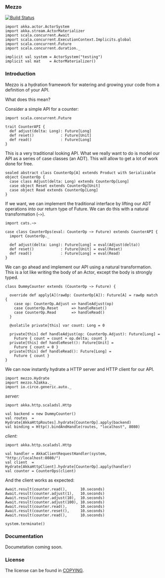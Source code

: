 ### Mezzo
[![Build Status](https://api.travis-ci.org/andyscott/mezzo.png?branch=master)](https://travis-ci.org/andyscott/mezzo)

```tut:invisible
import akka.actor.ActorSystem
import akka.stream.ActorMaterializer
import scala.concurrent.Await
import scala.concurrent.ExecutionContext.Implicits.global
import scala.concurrent.Future
import scala.concurrent.duration._

implicit val system = ActorSystem("testing")
implicit val mat    = ActorMaterializer()
```

### Introduction

Mezzo is a hydration framework for watering and growing your code from a
definition of your API.

What does this mean?

Consider a simple API for a counter:

```tut:silent
import scala.concurrent.Future

trait CounterAPI {
  def adjust(delta: Long): Future[Long]
  def reset()            : Future[Unit]
  def read()             : Future[Long]
}
```

This is a very traditional looking API. What we really want to
do is model our API as a series of case classes (an ADT). This will
allow to get a lot of work done for free.

```tut:silent
sealed abstract class CounterOp[A] extends Product with Serializable
object CounterOp {
  case class Adjust(delta: Long) extends CounterOp[Long]
  case object Reset extends CounterOp[Unit]
  case object Read extends CounterOp[Long]
}
```

If we want, we can implement the traditional interface by lifting our ADT
operations into our return type of Future. We can do this with a natural
transformation (`~>`).

```tut:silent
import cats.~>

case class CounterOps(eval: CounterOp ~> Future) extends CounterAPI {
  import CounterOp._

  def adjust(delta: Long): Future[Long] = eval(Adjust(delta))
  def reset()            : Future[Unit] = eval(Reset)
  def read()             : Future[Long] = eval(Read)
}
```

We can go ahead and implement our API using a natural transformation.
This is a lot like writing the body of an Actor, except the body is
strongly typed.

```tut:silent
class DummyCounter extends (CounterOp ~> Future) {

  override def apply[A](rawOp: CounterOp[A]): Future[A] = rawOp match {
    case op: CounterOp.Adjust => handleAdjust(op)
    case CounterOp.Reset      => handleReset()
    case CounterOp.Read       => handleRead()
  }

  @volatile private[this] var count: Long = 0

  private[this] def handleAdjust(op: CounterOp.Adjust): Future[Long] =
    Future { count = count + op.delta; count }
  private[this] def handleReset(): Future[Unit] =
    Future { count = 0 }
  private[this] def handleRead(): Future[Long] =
    Future { count }
}
```

We can now instantly hydrate a HTTP server and HTTP client for our API.

```tut:silent
import mezzo.Hydrate
import mezzo.h2akka._
import io.circe.generic.auto._
```

*server:*
```tut:silent
import akka.http.scaladsl.Http

val backend = new DummyCounter()
val routes  = Hydrate[AkkaHttpRoutes].hydrate[CounterOp].apply(backend)
val binding = Http().bindAndHandle(routes, "localhost", 8080)
```

*client:*
```tut:silent
import akka.http.scaladsl.Http

val handler = AkkaClientRequestHandler(system, "http://localhost:8080/")
val client  = Hydrate[AkkaHttpClient].hydrate[CounterOp].apply(handler)
val counter = CounterOps(client)
```

And the client works as expected:

```tut:book
Await.result(counter.read(),      10.seconds)
Await.result(counter.adjust(1),   10.seconds)
Await.result(counter.adjust(10),  10.seconds)
Await.result(counter.adjust(100), 10.seconds)
Await.result(counter.read(),      10.seconds)
Await.result(counter.reset(),     10.seconds)
Await.result(counter.read(),      10.seconds)
```

```tut:invisible
system.terminate()
```
### Documentation

Documetation coming soon.

### License
The license can be found in [COPYING].

[COPYING]: COPYING
